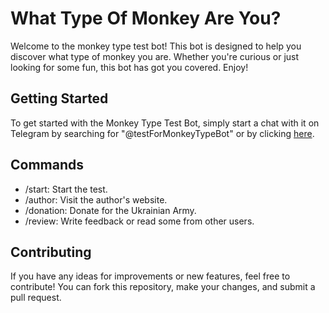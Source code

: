 
# What Type Of Monkey Are You?

Welcome to the monkey type test bot! This bot is designed to help you discover what type of monkey you are. Whether you're curious or just looking for some fun, this bot has got you covered. Enjoy!

## Getting Started

To get started with the Monkey Type Test Bot, simply start a chat with it on Telegram by searching for "@testForMonkeyTypeBot" or by clicking [here](https://t.me/testForMonkeyTypeBot).
## Commands

- /start: Start the test.
- /author: Visit the author's website.
- /donation: Donate for the Ukrainian Army.
- /review: Write feedback or read some from other users.
## Contributing
If you have any ideas for improvements or new features, feel free to contribute! You can fork this repository, make your changes, and submit a pull request.
